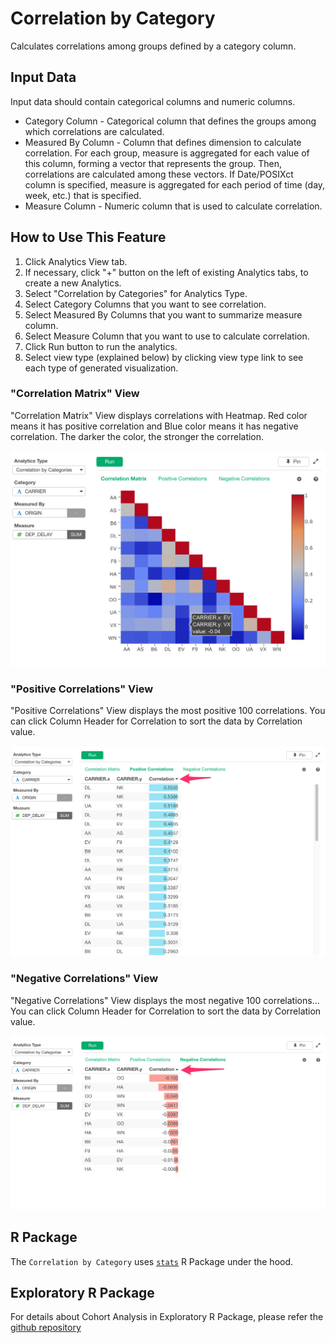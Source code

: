 # Correlation by Category

Calculates correlations among groups defined by a category column.

## Input Data
Input data should contain categorical columns and numeric columns.

  * Category Column - Categorical column that defines the groups among which correlations are calculated.
  * Measured By Column - Column that defines dimension to calculate correlation. For each group, measure is aggregated for each value of this column, forming a vector that represents the group. Then, correlations are calculated among these vectors. If Date/POSIXct column is specified, measure is aggregated for each period of time (day, week, etc.) that is specified.
  * Measure Column - Numeric column that is used to calculate correlation.

## How to Use This Feature
1. Click Analytics View tab.
2. If necessary, click "+" button on the left of existing Analytics tabs, to create a new Analytics.
3. Select "Correlation by Categories" for Analytics Type.
4. Select Category Columns that you want to see correlation.
5. Select Measured By Columns that you want to summarize measure column.
6. Select Measure Column that you want to use to calculate correlation.
7. Click Run button to run the analytics.
8. Select view type (explained below) by clicking view type link to see each type of generated visualization.

### "Correlation Matrix" View
"Correlation Matrix" View displays correlations with Heatmap. Red color means it has positive correlation and Blue color means it has negative correlation. The darker the color, the stronger the correlation.

![](images/cor_by_category_matrix.png)

### "Positive Correlations" View
"Positive Correlations" View displays the most positive 100 correlations. You can click Column Header for Correlation to sort the data by Correlation value.

![](images/cor_by_category_positive.png)

### "Negative Correlations" View
"Negative Correlations" View displays the most negative 100 correlations... You can click Column Header for Correlation to sort the data by Correlation value.

![](images/cor_by_category_negative.png)

## R Package

The `Correlation by Category` uses [`stats`](https://stat.ethz.ch/R-manual/R-devel/library/stats/html/cor.html) R Package under the hood.

## Exploratory R Package

For details about Cohort Analysis in Exploratory R Package, please refer the [github repository](https://github.com/exploratory-io/exploratory_func/blob/master/R/stats_wrapper.R)
